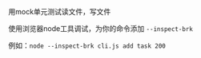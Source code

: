 用mock单元测试读文件，写文件

使用浏览器node工具调试，为你的命令添加 `--inspect-brk`

例如：```node --inspect-brk cli.js add task 200```
